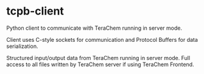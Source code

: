 # tcpb-client

Python client to communicate with TeraChem running in server mode.

Client uses C-style sockets for communication and Protocol Buffers for data serialization.

Structured input/output data from TeraChem running in server mode. Full access to all files written by TeraChem server if using TeraChem Frontend.
